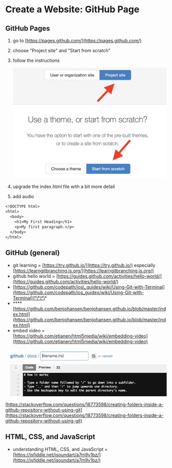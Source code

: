 # Create a Website: GitHub Page

## **GitHub Pages**

1. go to [https://pages.github.com/](https://pages.github.com/) 
2. choose "Project site" and "Start from scratch" 
3. follow the instructions

   ![](../../.gitbook/assets/github-pages-setup.png) 

4. upgrade the index.html file with a bit more detail

5. add audio

```text
<!DOCTYPE html>
<html>
  <body>
    <h1>My First Heading</h1>
    <p>My first paragraph.</p>
  </body>
</html>
```

## GitHub \(general\)

* git learning = [https://try.github.io/](https://try.github.io/) especially [https://learngitbranching.js.org/](https://learngitbranching.js.org/)
* github hello world = [https://guides.github.com/activities/hello-world/](https://guides.github.com/activities/hello-world/)
* [https://github.com/codepath/ios\_guides/wiki/Using-Git-with-Terminal](https://github.com/codepath/ios_guides/wiki/Using-Git-with-Terminal)\*\*\*\*
* \*\*\*\*[https://github.com/benjohansen/benjohansen.github.io/blob/master/index.html](https://github.com/benjohansen/benjohansen.github.io/blob/master/index.html)
* embed video = [https://github.com/etianen/html5media/wiki/embedding-video](https://github.com/etianen/html5media/wiki/embedding-video)

![](../../.gitbook/assets/9ifmj.gif)

[https://stackoverflow.com/questions/18773598/creating-folders-inside-a-github-repository-without-using-git](https://stackoverflow.com/questions/18773598/creating-folders-inside-a-github-repository-without-using-git)

## HTML, CSS, and JavaScript

* understanding HTML, CSS, and JavaScript = [https://jsfiddle.net/isoundart/a7m9v1bz/](https://jsfiddle.net/isoundart/a7m9v1bz/)

